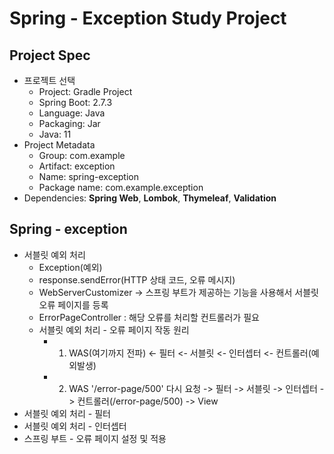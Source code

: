 # Spring - Exception Study Project

## Project Spec
- 프로젝트 선택
    - Project: Gradle Project
    - Spring Boot: 2.7.3
    - Language: Java
    - Packaging: Jar
    - Java: 11
- Project Metadata
    - Group: com.example
    - Artifact: exception
    - Name: spring-exception
    - Package name: com.example.exception
- Dependencies: **Spring Web**, **Lombok**, **Thymeleaf**, **Validation**


## Spring - exception
- 서블릿 예외 처리
  - Exception(예외)
  - response.sendError(HTTP 상태 코드, 오류 메시지)
  - WebServerCustomizer → 스프링 부트가 제공하는 기능을 사용해서 서블릿 오류 페이지를 등록
  - ErrorPageController : 해당 오류를 처리할 컨트롤러가 필요
  - 서블릿 예외 처리 - 오류 페이지 작동 원리
    - 1. WAS(여기까지 전파) <- 필터 <- 서블릿 <- 인터셉터 <- 컨트롤러(예외발생)
    - 2. WAS '/error-page/500' 다시 요청 -> 필터 -> 서블릿 -> 인터셉터 -> 컨트롤러(/error-page/500) -> View
- 서블릿 예외 처리 - 필터
- 서블릿 예외 처리 - 인터셉터
- 스프링 부트 - 오류 페이지 설정 및 적용